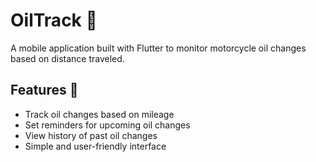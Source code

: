 # OilTrack 🚀  
A mobile application built with Flutter to monitor motorcycle oil changes based on distance traveled.  

## Features 🌟  
- Track oil changes based on mileage  
- Set reminders for upcoming oil changes  
- View history of past oil changes  
- Simple and user-friendly interface  

